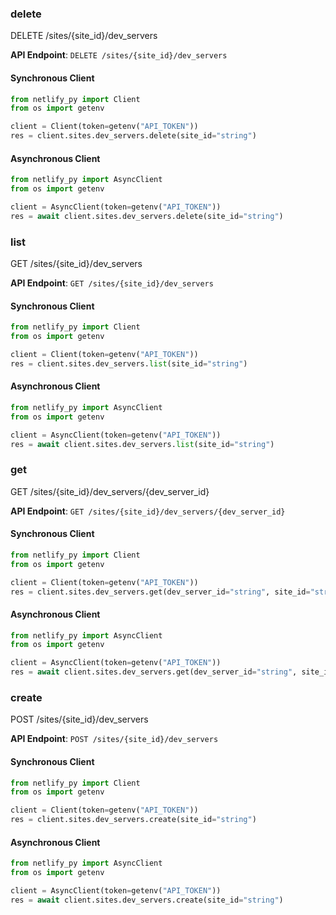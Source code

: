 
### delete <a name="delete"></a>
DELETE /sites/{site_id}/dev_servers



**API Endpoint**: `DELETE /sites/{site_id}/dev_servers`

#### Synchronous Client

```python
from netlify_py import Client
from os import getenv

client = Client(token=getenv("API_TOKEN"))
res = client.sites.dev_servers.delete(site_id="string")
```

#### Asynchronous Client

```python
from netlify_py import AsyncClient
from os import getenv

client = AsyncClient(token=getenv("API_TOKEN"))
res = await client.sites.dev_servers.delete(site_id="string")
```

### list <a name="list"></a>
GET /sites/{site_id}/dev_servers



**API Endpoint**: `GET /sites/{site_id}/dev_servers`

#### Synchronous Client

```python
from netlify_py import Client
from os import getenv

client = Client(token=getenv("API_TOKEN"))
res = client.sites.dev_servers.list(site_id="string")
```

#### Asynchronous Client

```python
from netlify_py import AsyncClient
from os import getenv

client = AsyncClient(token=getenv("API_TOKEN"))
res = await client.sites.dev_servers.list(site_id="string")
```

### get <a name="get"></a>
GET /sites/{site_id}/dev_servers/{dev_server_id}



**API Endpoint**: `GET /sites/{site_id}/dev_servers/{dev_server_id}`

#### Synchronous Client

```python
from netlify_py import Client
from os import getenv

client = Client(token=getenv("API_TOKEN"))
res = client.sites.dev_servers.get(dev_server_id="string", site_id="string")
```

#### Asynchronous Client

```python
from netlify_py import AsyncClient
from os import getenv

client = AsyncClient(token=getenv("API_TOKEN"))
res = await client.sites.dev_servers.get(dev_server_id="string", site_id="string")
```

### create <a name="create"></a>
POST /sites/{site_id}/dev_servers



**API Endpoint**: `POST /sites/{site_id}/dev_servers`

#### Synchronous Client

```python
from netlify_py import Client
from os import getenv

client = Client(token=getenv("API_TOKEN"))
res = client.sites.dev_servers.create(site_id="string")
```

#### Asynchronous Client

```python
from netlify_py import AsyncClient
from os import getenv

client = AsyncClient(token=getenv("API_TOKEN"))
res = await client.sites.dev_servers.create(site_id="string")
```
